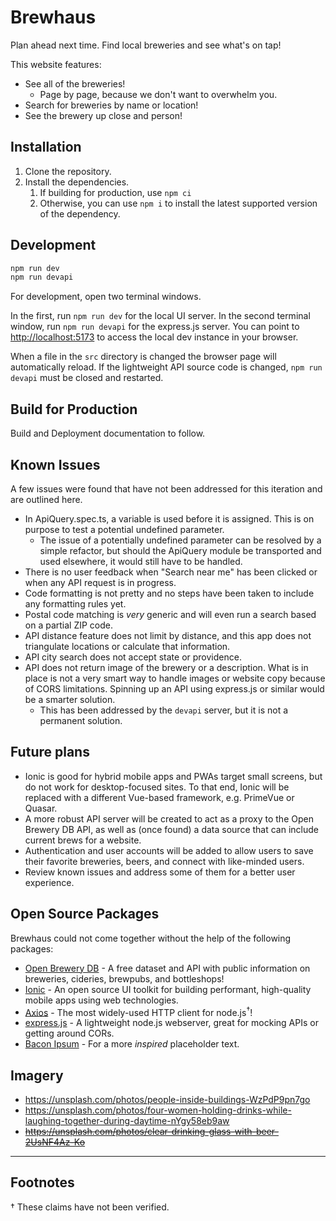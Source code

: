# Brewhaus

Plan ahead next time. Find local breweries and see what's on tap!

This website features:

- See all of the breweries!
  - Page by page, because we don't want to overwhelm you.
- Search for breweries by name or location!
- See the brewery up close and person!

## Installation

1. Clone the repository.
2. Install the dependencies.
   1. If building for production, use `npm ci`
   2. Otherwise, you can use `npm i` to install the latest supported version of the dependency.

## Development

```bash
npm run dev
npm run devapi
```

For development, open two terminal windows.

In the first, run `npm run dev` for the local UI server. In the second terminal window, run `npm run devapi` for the express.js server. You can point to [http://localhost:5173](http://localhost:5173) to access the local dev instance in your browser.

When a file in the `src` directory is changed the browser page will automatically reload. If the lightweight API source code is changed, `npm run devapi` must be closed and restarted.

## Build for Production

Build and Deployment documentation to follow.

## Known Issues

A few issues were found that have not been addressed for this iteration and are outlined here.

- In ApiQuery.spec.ts, a variable is used before it is assigned. This is on purpose to test a potential undefined parameter.
  - The issue of a potentially undefined parameter can be resolved by a simple refactor, but should the ApiQuery module be transported and used elsewhere, it would still have to be handled.
- There is no user feedback when "Search near me" has been clicked or when any API request is in progress.
- Code formatting is not pretty and no steps have been taken to include any formatting rules yet.
- Postal code matching is _very_ generic and will even run a search based on a partial ZIP code.
- API distance feature does not limit by distance, and this app does not triangulate locations or calculate that information.
- API city search does not accept state or providence.
- API does not return image of the brewery or a description. What is in place is not a very smart way to handle images or website copy because of CORS limitations. Spinning up an API using express.js or similar would be a smarter solution.
  - This has been addressed by the `devapi` server, but it is not a permanent solution.

## Future plans

- Ionic is good for hybrid mobile apps and PWAs target small screens, but do not work for desktop-focused sites. To that end, Ionic will be replaced with a different Vue-based framework, e.g. PrimeVue or Quasar.
- A more robust API server will be created to act as a proxy to the Open Brewery DB API, as well as (once found) a data source that can include current brews for a website.
- Authentication and user accounts will be added to allow users to save their favorite breweries, beers, and connect with like-minded users.
- Review known issues and address some of them for a better user experience.

## Open Source Packages

Brewhaus could not come together without the help of the following packages:

- [Open Brewery DB](https://www.openbrewerydb.org/) - A free dataset and API with public information on breweries, cideries, brewpubs, and bottleshops!
- [Ionic](https://ionicframework.com/) - An open source UI toolkit for building performant, high-quality mobile apps using web technologies.
- [Axios](https://axios-http.com/docs/api_intro) - The most widely-used HTTP client for node.js<sup>&dagger;</sup>!
- [express.js](https://expressjs.com) - A lightweight node.js webserver, great for mocking APIs or getting around CORs.
- [Bacon Ipsum](https://baconipsum.com/json-api/) - For a more _inspired_ placeholder text.

## Imagery

- https://unsplash.com/photos/people-inside-buildings-WzPdP9pn7go
- https://unsplash.com/photos/four-women-holding-drinks-while-laughing-together-during-daytime-nYgy58eb9aw
- ~~https://unsplash.com/photos/clear-drinking-glass-with-beer-2UsNF4Az-Ko~~

---

## Footnotes

&dagger; These claims have not been verified.

